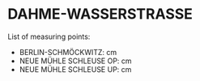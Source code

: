 # DAHME-WASSERSTRASSE

List of measuring points:

* BERLIN-SCHMÖCKWITZ: <Value topic="rivers/pegel-online/DAW/BERLIN-SCHMÖCKWITZ/measurementValue"/> cm
* NEUE MÜHLE SCHLEUSE OP: <Value topic="rivers/pegel-online/DAW/NEUE MÜHLE SCHLEUSE OP/measurementValue"/> cm
* NEUE MÜHLE SCHLEUSE UP: <Value topic="rivers/pegel-online/DAW/NEUE MÜHLE SCHLEUSE UP/measurementValue"/> cm
